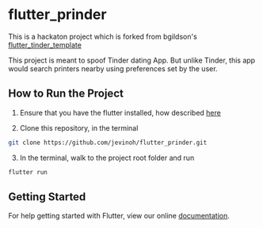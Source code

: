 # flutter_prinder

This is a hackaton project which is forked from bgildson's [flutter_tinder_template](https://github.com/bgildson/flutter_tinder_template)

This project is meant to spoof Tinder dating App. But unlike Tinder, this app would search printers nearby using preferences set by the user.

## How to Run the Project

1. Ensure that you have the flutter installed, how described [here](https://flutter.io/get-started/install/)

2. Clone this repository, in the terminal
```bash
git clone https://github.com/jevinoh/flutter_prinder.git
```

3. In the terminal, walk to the project root folder and run
```bash
flutter run
```

## Getting Started

For help getting started with Flutter, view our online
[documentation](https://flutter.io/).
